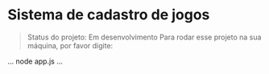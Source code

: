 # Sistema de cadastro de jogos
> Status do projeto: Em desenvolvimento 
Para rodar esse projeto na sua máquina, por favor digite:

...
node app.js
...
